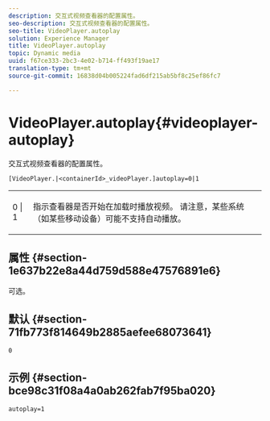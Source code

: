```yaml
---
description: 交互式视频查看器的配置属性。
seo-description: 交互式视频查看器的配置属性。
seo-title: VideoPlayer.autoplay
solution: Experience Manager
title: VideoPlayer.autoplay
topic: Dynamic media
uuid: f67ce333-2bc3-4e02-b714-ff493f19ae17
translation-type: tm+mt
source-git-commit: 16838d04b005224fad6df215ab5bf8c25ef86fc7

---
```



# VideoPlayer.autoplay{#videoplayer-autoplay}

交互式视频查看器的配置属性。

`[VideoPlayer.|<containerId>_videoPlayer.]autoplay=0|1`

<table id="table_441553CD34C94A58A9D7CBF772DEDDB6"> 
 <tbody> 
  <tr> 
   <td colname="col1"> <p> <span class="codeph"> 0 | 1 </span> </p> </td> 
   <td colname="col2"> <p> 指示查看器是否开始在加载时播放视频。 请注意，某些系统（如某些移动设备）可能不支持自动播放。 </p> </td> 
  </tr> 
 </tbody> 
</table>

## 属性 {#section-1e637b22e8a44d759d588e47576891e6}

可选。

## 默认 {#section-71fb773f814649b2885aefee68073641}

`0`

## 示例 {#section-bce98c31f08a4a0ab262fab7f95ba020}

```
autoplay=1
```

